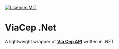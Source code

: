 [![License: MIT](https://img.shields.io/github/license/joaoantoniomartinsfilho/viacep-dotnet)]([https://opensource.org/licenses/MIT](https://github.com/joaoantoniomartinsfilho/viacep-dotnet/blob/main/LICENSE))

# ViaCep .Net
A lightweight wrapper of [**Via Cep API**](https://viacep.com.br/) written in .NET
